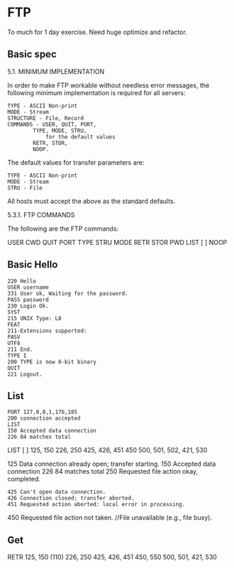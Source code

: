 # FTP

To much for 1 day exercise. Need huge optimize and refactor.

## Basic spec

5.1.  MINIMUM IMPLEMENTATION

In order to make FTP workable without needless error messages, the
following minimum implementation is required for all servers:

    TYPE - ASCII Non-print
    MODE - Stream
    STRUCTURE - File, Record
    COMMANDS - USER, QUIT, PORT,
            TYPE, MODE, STRU,
                for the default values
            RETR, STOR,
            NOOP.

The default values for transfer parameters are:

    TYPE - ASCII Non-print
    MODE - Stream
    STRU - File

All hosts must accept the above as the standard defaults.

5.3.1.  FTP COMMANDS

The following are the FTP commands:

USER <SP> <username> <CRLF>
CWD  <SP> <pathname> <CRLF>
QUIT <CRLF>
PORT <SP> <host-port> <CRLF>
TYPE <SP> <type-code> <CRLF>
STRU <SP> <structure-code> <CRLF>
MODE <SP> <mode-code> <CRLF>
RETR <SP> <pathname> <CRLF>
STOR <SP> <pathname> <CRLF>
PWD  <CRLF>
LIST [<SP> <pathname>] <CRLF>
NOOP <CRLF>


## Basic Hello

```
220 Hello
USER username
331 User ok, Waiting for the password.
PASS password
230 Login Ok.
SYST
215 UNIX Type: L8
FEAT
211-Extensions supported:
PASV
UTF8
211 End.
TYPE I
200 TYPE is now 8-bit binary
QUIT
221 Logout.
```

## List

```
PORT 127,0,0,1,176,185
200 connection accepted
LIST
150 Accepted data connection
226 84 matches total
```

LIST [<SP> <pathname>]
    125, 150
        226, 250
        425, 426, 451
    450
    500, 501, 502, 421, 530

125 Data connection already open; transfer starting.
150 Accepted data connection
    226 84 matches total
    250 Requested file action okay, completed.

    425 Can't open data connection.
    426 Connection closed; transfer aborted.
    451 Requested action aborted: local error in processing.
450 Requested file action not taken. //File unavailable (e.g., file busy).


## Get

RETR
    125, 150
        (110)
        226, 250
        425, 426, 451
    450, 550
    500, 501, 421, 530
